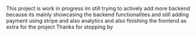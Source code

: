 This project is work in progress im still trying to actively add more backend because its mainly showcasing the backend
functionalities and still adding payment using stripe and also analytics and also finishing the frontend as extra for the project
Thanks for stopping by
